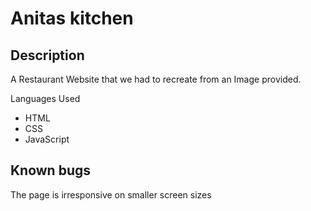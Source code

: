 <h1>Anitas kitchen</h1>

<h2>Description</h2>
<p>A Restaurant Website that we had to recreate from an Image provided.</p>

<p>Languages Used</p>
<ul>
  <li>HTML</li>
  <li>CSS</li>
  <li>JavaScript</li>
</ul>

<h2>Known bugs</h2>
<p>The page is irresponsive on smaller screen sizes</p>
